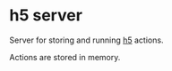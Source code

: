 # h5 server

Server for storing and running [h5](https://github.com/crackcomm/h5) actions.

Actions are stored in memory.
